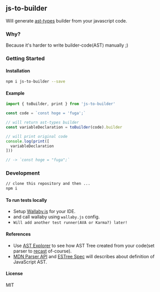 ## js-to-builder

Will generate [ast-types](https://github.com/benjamn/ast-types) builder from your javascript code.

### Why?

Because it's harder to write builder-code(AST) manually ;)

### Getting Started
#### Installation

```bash
npm i js-to-builder --save
```

#### Example

```js
import { toBuilder, print } from 'js-to-builder'

const code = `const hoge = 'fuga';`

// will return ast-types builder
const variableDeclaration = toBuilder(code).builder

// will print original code
console.log(print([
  variableDeclaration
]))

// -> `const hoge = "fuga";`

```

### Development

```bash
// clone this repository and then ...
npm i
```

#### To run tests locally

- Setup [Wallaby.js](https://wallabyjs.com/) for your IDE.
- and call wallaby using `wallaby.js` config.
- `Will add another test runner(AVA or Karma?) later!`

#### References

- Use [AST Explorer](https://astexplorer.net/) to see how AST Tree created from your code(set parser to [recast](https://github.com/benjamn/recast) of-course).
- [MDN Parser API](https://developer.mozilla.org/en-US/docs/Mozilla/Projects/SpiderMonkey/Parser_API) and [ESTree Spec](https://github.com/estree/estree) will describes about definition of JavaScript AST.

#### License

MIT
